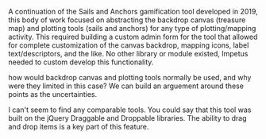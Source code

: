 A continuation of the Sails and Anchors gamification tool developed in 2019,
this body of work focused on abstracting the backdrop canvas (treasure map) and plotting tools (sails and anchors) for any type of plotting/mapping activity.
This required building a custom admin form for the tool that allowed for complete customization of the canvas backdrop,
mapping icons,
label text/descriptors,
and the like.
No other library or module existed,
Impetus needed to custom develop this functionality.

how would backdrop canvas and plotting tools normally be used,
and why were they limited in this case? We can build an arguement around these points as the uncertainties.

I can't seem to find any comparable tools.
You could say that this tool was built on the jQuery Draggable and Droppable libraries.
The ability to drag and drop items is a key part of this feature.
